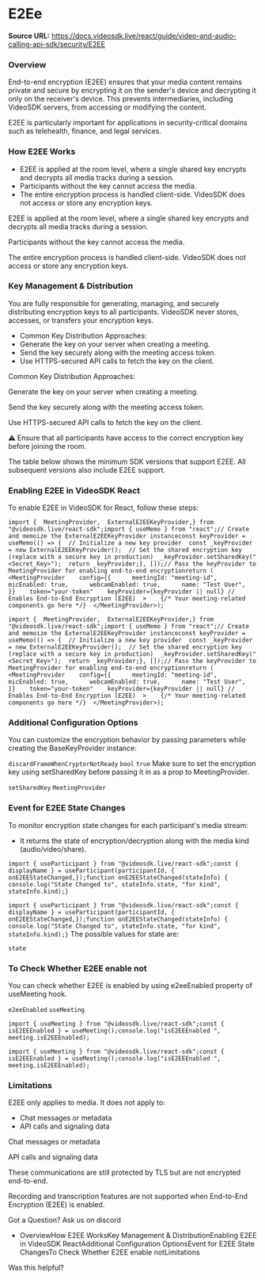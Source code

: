 # E2Ee

**Source URL:** https://docs.videosdk.live/react/guide/video-and-audio-calling-api-sdk/security/E2EE

### Overview​

End-to-end encryption (E2EE) ensures that your media content remains private and secure by encrypting it on the sender's device and decrypting it only on the receiver's device. This prevents intermediaries, including VideoSDK servers, from accessing or modifying the content.

E2EE is particularly important for applications in security-critical domains such as telehealth, finance, and legal services.

### How E2EE Works​

- E2EE is applied at the room level, where a single shared key encrypts and decrypts all media tracks during a session.
- Participants without the key cannot access the media.
- The entire encryption process is handled client-side. VideoSDK does not access or store any encryption keys.

E2EE is applied at the room level, where a single shared key encrypts and decrypts all media tracks during a session.

Participants without the key cannot access the media.

The entire encryption process is handled client-side. VideoSDK does not access or store any encryption keys.

### Key Management & Distribution​

You are fully responsible for generating, managing, and securely distributing encryption keys to all participants. VideoSDK never stores, accesses, or transfers your encryption keys.

- Common Key Distribution Approaches:
- Generate the key on your server when creating a meeting.
- Send the key securely along with the meeting access token.
- Use HTTPS-secured API calls to fetch the key on the client.

Common Key Distribution Approaches:

Generate the key on your server when creating a meeting.

Send the key securely along with the meeting access token.

Use HTTPS-secured API calls to fetch the key on the client.

⚠️ Ensure that all participants have access to the correct encryption key before joining the room.

The table below shows the minimum SDK versions that support E2EE. All subsequent versions also include E2EE support.

### Enabling E2EE in VideoSDK React​

To enable E2EE in VideoSDK for React, follow these steps:

```
import {  MeetingProvider,  ExternalE2EEKeyProvider,} from "@videosdk.live/react-sdk";import { useMemo } from "react";// Create and memoize the ExternalE2EEKeyProvider instanceconst keyProvider = useMemo(() => {  // Initialize a new key provider  const _keyProvider = new ExternalE2EEKeyProvider();  // Set the shared encryption key (replace with a secure key in production)  _keyProvider.setSharedKey("<Secret_Key>");  return _keyProvider;}, []);// Pass the keyProvider to MeetingProvider for enabling end-to-end encryptionreturn (  <MeetingProvider    config={{      meetingId: "meeting-id",      micEnabled: true,      webcamEnabled: true,      name: "Test User",    }}    token="your-token"    keyProvider={keyProvider || null} // Enables End-to-End Encryption (E2EE)  >    {/* Your meeting-related components go here */}  </MeetingProvider>);
```

`import {  MeetingProvider,  ExternalE2EEKeyProvider,} from "@videosdk.live/react-sdk";import { useMemo } from "react";// Create and memoize the ExternalE2EEKeyProvider instanceconst keyProvider = useMemo(() => {  // Initialize a new key provider  const _keyProvider = new ExternalE2EEKeyProvider();  // Set the shared encryption key (replace with a secure key in production)  _keyProvider.setSharedKey("<Secret_Key>");  return _keyProvider;}, []);// Pass the keyProvider to MeetingProvider for enabling end-to-end encryptionreturn (  <MeetingProvider    config={{      meetingId: "meeting-id",      micEnabled: true,      webcamEnabled: true,      name: "Test User",    }}    token="your-token"    keyProvider={keyProvider || null} // Enables End-to-End Encryption (E2EE)  >    {/* Your meeting-related components go here */}  </MeetingProvider>);`
### Additional Configuration Options​

You can customize the encryption behavior by passing parameters while creating the BaseKeyProvider instance:

`discardFrameWhenCryptorNotReady`
`bool`
`true`
Make sure to set the encryption key using setSharedKey before passing it in as a prop to MeetingProvider.

`setSharedKey`
`MeetingProvider`
### Event for E2EE State Changes​

To monitor encryption state changes for each participant's media stream:

- It returns the state of encryption/decryption along with the media kind (audio/video/share).

```
import { useParticipant } from "@videosdk.live/react-sdk";const { displayName } = useParticipant(participantId, {  onE2EEStateChanged,});function onE2EEStateChanged(stateInfo) {  console.log("State Changed to", stateInfo.state, "for kind", stateInfo.kind);}
```

`import { useParticipant } from "@videosdk.live/react-sdk";const { displayName } = useParticipant(participantId, {  onE2EEStateChanged,});function onE2EEStateChanged(stateInfo) {  console.log("State Changed to", stateInfo.state, "for kind", stateInfo.kind);}`
The possible values for state are:

`state`
### To Check Whether E2EE enable not​

You can check whether E2EE is enabled by using e2eeEnabled property of useMeeting hook.

`e2eeEnabled`
`useMeeting`
```
import { useMeeting } from "@videosdk.live/react-sdk";const { isE2EEEnabled } = useMeeting();console.log("isE2EEEnabled ", meeting.isE2EEEnabled);
```

`import { useMeeting } from "@videosdk.live/react-sdk";const { isE2EEEnabled } = useMeeting();console.log("isE2EEEnabled ", meeting.isE2EEEnabled);`
### Limitations​

E2EE only applies to media. It does not apply to:

- Chat messages or metadata
- API calls and signaling data

Chat messages or metadata

API calls and signaling data

These communications are still protected by TLS but are not encrypted end-to-end.

Recording and transcription features are not supported when End-to-End Encryption (E2EE) is enabled.

Got a Question? Ask us on discord

- OverviewHow E2EE WorksKey Management & DistributionEnabling E2EE in VideoSDK ReactAdditional Configuration OptionsEvent for E2EE State ChangesTo Check Whether E2EE enable notLimitations

Was this helpful?

